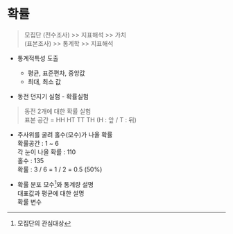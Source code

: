 # 확률 

> 모집단 (전수조사) >> 지표해석 >> 가치  
(표본조사) >> 통계학 >> 지표해석 

* 통계적특성 도출 
  * 평균, 표준편차, 중앙값
  * 최대, 최소 값

* 동전 던지기 실험 - 확률실험 
> 동전 2개에 대한 확률 실험  
표본 공간 = HH HT TT TH (H : 앞 / T : 뒤)

* 주사위를 굴려 홀수(모수)가 나올 확률  
확률공간 : 1 ~ 6  
각 눈이 나올 확률 : 110  
홀수 : 135  
확률 : 3 / 6 = 1 / 2 = 0.5 (50%)

* 확률 분포
모수[^1]와 통계량 설명   
대표값과 평균에 대한 설명  
확률 변수 

[^1]: 모집단의 관심대상 

